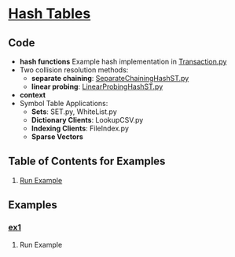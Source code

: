 # [Hash Tables](http://algs4.cs.princeton.edu/34hash/)

## Code
  * **hash functions**
    Example hash implementation in [Transaction.py](../py/AlgsSedgewickWayne/Transaction.py)
  * Two collision resolution methods:
    * **separate chaining**: [SeparateChainingHashST.py](../py/AlgsSedgewickWayne/SeparateChainingHashST.py)
    * **linear probing**: [LinearProbingHashST.py](../py/AlgsSedgewickWayne/LinearProbingHashST.py)
  * **context**
  * Symbol Table Applications:
    * **Sets**: SET.py, WhiteList.py
    * **Dictionary Clients**: LookupCSV.py
    * **Indexing Clients**: FileIndex.py
    * **Sparse Vectors**


## Table of Contents for Examples
  1. [Run Example](#ex1)

## Examples 
### [ex1](#table-of-contents-for-examples)
1. Run Example
